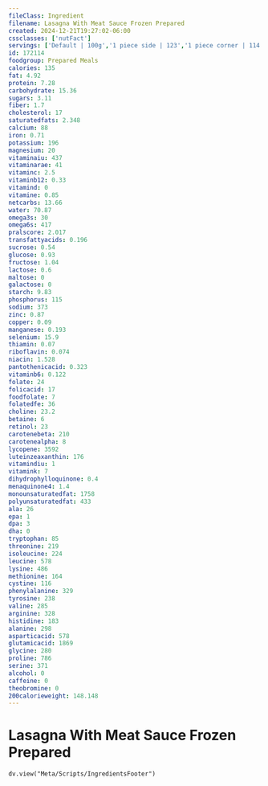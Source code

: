 ```yaml
---
fileClass: Ingredient
filename: Lasagna With Meat Sauce Frozen Prepared
created: 2024-12-21T19:27:02-06:00
cssclasses: ['nutFact']
servings: ['Default | 100g','1 piece side | 123','1 piece corner | 114','1 piece center | 255']
id: 172114
foodgroup: Prepared Meals
calories: 135
fat: 4.92
protein: 7.28
carbohydrate: 15.36
sugars: 3.11
fiber: 1.7
cholesterol: 17
saturatedfats: 2.348
calcium: 88
iron: 0.71
potassium: 196
magnesium: 20
vitaminaiu: 437
vitaminarae: 41
vitaminc: 2.5
vitaminb12: 0.33
vitamind: 0
vitamine: 0.85
netcarbs: 13.66
water: 70.87
omega3s: 30
omega6s: 417
pralscore: 2.017
transfattyacids: 0.196
sucrose: 0.54
glucose: 0.93
fructose: 1.04
lactose: 0.6
maltose: 0
galactose: 0
starch: 9.83
phosphorus: 115
sodium: 373
zinc: 0.87
copper: 0.09
manganese: 0.193
selenium: 15.9
thiamin: 0.07
riboflavin: 0.074
niacin: 1.528
pantothenicacid: 0.323
vitaminb6: 0.122
folate: 24
folicacid: 17
foodfolate: 7
folatedfe: 36
choline: 23.2
betaine: 6
retinol: 23
carotenebeta: 210
carotenealpha: 8
lycopene: 3592
luteinzeaxanthin: 176
vitamindiu: 1
vitamink: 7
dihydrophylloquinone: 0.4
menaquinone4: 1.4
monounsaturatedfat: 1758
polyunsaturatedfat: 433
ala: 26
epa: 1
dpa: 3
dha: 0
tryptophan: 85
threonine: 219
isoleucine: 224
leucine: 578
lysine: 486
methionine: 164
cystine: 116
phenylalanine: 329
tyrosine: 238
valine: 285
arginine: 328
histidine: 183
alanine: 298
asparticacid: 578
glutamicacid: 1869
glycine: 280
proline: 786
serine: 371
alcohol: 0
caffeine: 0
theobromine: 0
200calorieweight: 148.148
---
```


# Lasagna With Meat Sauce Frozen Prepared

```dataviewjs
dv.view("Meta/Scripts/IngredientsFooter")
```